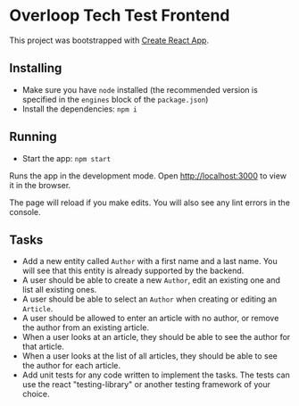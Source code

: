 # Overloop Tech Test Frontend

This project was bootstrapped with [Create React App](https://github.com/facebook/create-react-app).

## Installing

- Make sure you have `node` installed (the recommended version is specified in the `engines` block of the `package.json`)
- Install the dependencies: `npm i`

## Running

- Start the app: `npm start`

Runs the app in the development mode.
Open [http://localhost:3000](http://localhost:3000) to view it in the browser.

The page will reload if you make edits.
You will also see any lint errors in the console.

## Tasks

- Add a new entity called `Author` with a first name and a last name.
You will see that this entity is already supported by the backend.
- A user should be able to create a new `Author`, edit an existing one and list all existing ones.
- A user should be able to select an `Author` when creating or editing an `Article`.
- A user should be allowed to enter an article with no author, or remove the author from an existing article.
- When a user looks at an article, they should be able to see the author for that article.
- When a user looks at the list of all articles, they should be able to see the author for each article.
- Add unit tests for any code written to implement the tasks. The tests can use the react "testing-library" or another testing framework of your choice.
